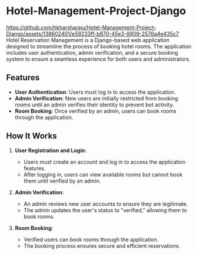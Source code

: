 # Hotel-Management-Project-Django
https://github.com/hkharsharaju/Hotel-Management-Project-Django/assets/138602401/e59233ff-b870-45e3-8909-2576a4e435c7
Hotel Reservation Management is a Django-based web application designed to streamline the process of booking hotel rooms. The application includes user authentication, admin verification, and a secure booking system to ensure a seamless experience for both users and administrators.

## Features

- **User Authentication**: Users must log in to access the application.
- **Admin Verification**: New users are initially restricted from booking rooms until an admin verifies their identity to prevent bot activity.
- **Room Booking**: Once verified by an admin, users can book rooms through the application.

## How It Works

1. **User Registration and Login**:
    - Users must create an account and log in to access the application features.
    - After logging in, users can view available rooms but cannot book them until verified by an admin.

2. **Admin Verification**:
    - An admin reviews new user accounts to ensure they are legitimate.
    - The admin updates the user's status to "verified," allowing them to book rooms.

3. **Room Booking**:
    - Verified users can book rooms through the application.
    - The booking process ensures secure and efficient reservations.
